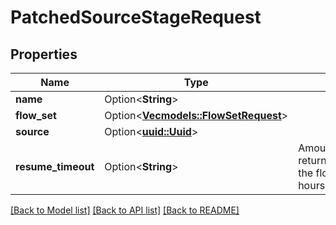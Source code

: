 # PatchedSourceStageRequest

## Properties

Name | Type | Description | Notes
------------ | ------------- | ------------- | -------------
**name** | Option<**String**> |  | [optional]
**flow_set** | Option<[**Vec<models::FlowSetRequest>**](FlowSetRequest.md)> |  | [optional]
**source** | Option<[**uuid::Uuid**](uuid::Uuid.md)> |  | [optional]
**resume_timeout** | Option<**String**> | Amount of time a user can take to return from the source to continue the flow (Format: hours=-1;minutes=-2;seconds=-3) | [optional]

[[Back to Model list]](../README.md#documentation-for-models) [[Back to API list]](../README.md#documentation-for-api-endpoints) [[Back to README]](../README.md)


